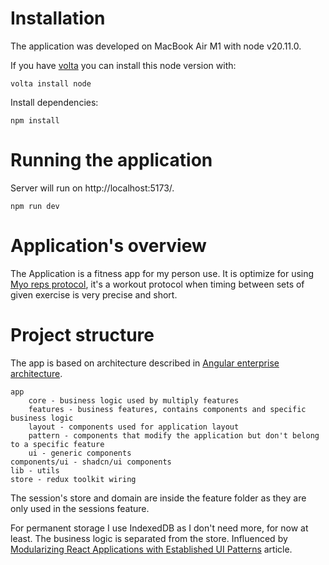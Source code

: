 # Installation

The application was developed on MacBook Air M1 with node v20.11.0.

If you have [volta](https://volta.sh) you can install this node version with:

```
volta install node
```

Install dependencies:

```
npm install
```

# Running the application

Server will run on http://localhost:5173/.

```
npm run dev
```

# Application's overview

The Application is a fitness app for my person use. It is optimize for using [Myo reps protocol](https://www.youtube.com/watch?v=V71TGRQaLRs), it's a workout protocol when timing between sets of given exercise is very precise and short.

# Project structure

The app is based on architecture described in [Angular enterprise architecture](https://angularexperts.io/products/ebook-angular-enterprise-architecture).

    app
        core - business logic used by multiply features
        features - business features, contains components and specific business logic
        layout - components used for application layout
        pattern - components that modify the application but don't belong to a specific feature
        ui - generic components
    components/ui - shadcn/ui components
    lib - utils
    store - redux toolkit wiring

The session's store and domain are inside the feature folder as they are only used in the sessions feature.

For permanent storage I use IndexedDB as I don't need more, for now at least. The business logic is separated from the store. Influenced by [Modularizing React Applications with Established UI Patterns](https://martinfowler.com/articles/modularizing-react-apps.html) article.

